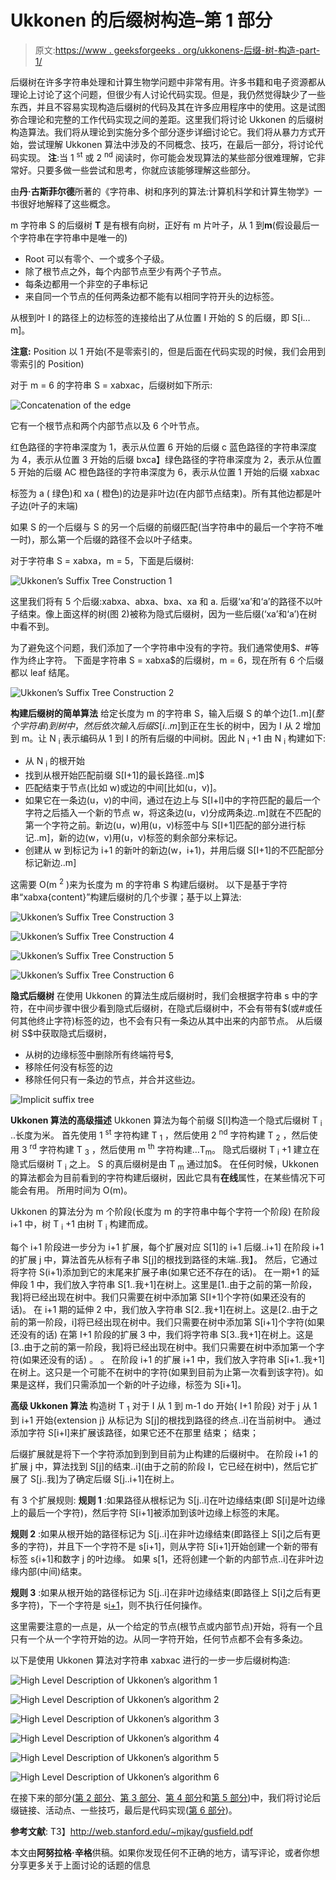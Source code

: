 # Ukkonen 的后缀树构造–第 1 部分

> 原文:[https://www . geeksforgeeks . org/ukkonens-后缀-树-构造-part-1/](https://www.geeksforgeeks.org/ukkonens-suffix-tree-construction-part-1/)

后缀树在许多字符串处理和计算生物学问题中非常有用。许多书籍和电子资源都从理论上讨论了这个问题，但很少有人讨论代码实现。但是，我仍然觉得缺少了一些东西，并且不容易实现构造后缀树的代码及其在许多应用程序中的使用。这是试图弥合理论和完整的工作代码实现之间的差距。这里我们将讨论 Ukkonen 的后缀树构造算法。我们将从理论到实施分多个部分逐步详细讨论它。我们将从暴力方式开始，尝试理解 Ukkonen 算法中涉及的不同概念、技巧，在最后一部分，将讨论代码实现。
**注**:当 1 <sup>st</sup> 或 2 <sup>nd</sup> 阅读时，你可能会发现算法的某些部分很难理解，它非常好。只要多做一些尝试和思考，你就应该能够理解这些部分。

由**丹·古斯菲尔德**所著的《字符串、树和序列的算法:计算机科学和计算生物学》一书很好地解释了这些概念。

m 字符串 S 的后缀树 **T** 是有根有向树，正好有 m 片叶子，从 1 到**m**(假设最后一个字符串在字符串中是唯一的)

*   Root 可以有零个、一个或多个子级。
*   除了根节点之外，每个内部节点至少有两个子节点。
*   每条边都用一个非空的子串标记
*   来自同一个节点的任何两条边都不能有以相同字符开头的边标签。

从根到叶 I 的路径上的边标签的连接给出了从位置 I 开始的 S 的后缀，即 S[i…m]。

**注意:** Position 以 1 开始(不是零索引的，但是后面在代码实现的时候，我们会用到零索引的 Position)

对于 m = 6 的字符串 S = xabxac，后缀树如下所示:

![Concatenation of the edge](img/12ddf878c40e1965d6752a1abb3cf73d.png)

它有一个根节点和两个内部节点以及 6 个叶节点。

红色路径的字符串深度为 1，表示从位置 6 开始的后缀 c
蓝色路径的字符串深度为 4，表示从位置 3 开始的后缀 bxca】绿色路径的字符串深度为 2，表示从位置 5 开始的后缀 AC
橙色路径的字符串深度为 6，表示从位置 1 开始的后缀 xabxac

标签为 a ( 绿色)和 xa ( 橙色)的边是非叶边(在内部节点结束)。所有其他边都是叶子边(叶子的末端)

如果 S 的一个后缀与 S 的另一个后缀的前缀匹配(当字符串中的最后一个字符不唯一时)，那么第一个后缀的路径不会以叶子结束。

对于字符串 S = xabxa，m = 5，下面是后缀树:

![Ukkonen’s Suffix Tree Construction 1](img/e5de5b1ef39816a35044393c5e78a5bb.png)

这里我们将有 5 个后缀:xabxa、abxa、bxa、xa 和 a.
后缀‘xa’和‘a’的路径不以叶子结束。像上面这样的树(图 2)被称为隐式后缀树，因为一些后缀(‘xa’和‘a’)在树中看不到。

为了避免这个问题，我们添加了一个字符串中没有的字符。我们通常使用$、#等作为终止字符。
下面是字符串 S = xabxa$的后缀树，m = 6，现在所有 6 个后缀都以 leaf 结尾。

![Ukkonen’s Suffix Tree Construction 2](img/84c8a17ff591820fad08ce1eb1e9d718.png)

**构建后缀树的简单算法**
给定长度为 m 的字符串 S，输入后缀 S 的单个边[1..m]$(整个字符串)到树中，然后依次输入后缀 S[i..m]$到正在生长的树中，因为 I 从 2 增加到 m。让 N <sub>i</sub> 表示编码从 1 到 I 的所有后缀的中间树。因此 N <sub>i</sub> +1 由 N <sub>i</sub> 构建如下:

*   从 N <sub>i</sub> 的根开始
*   找到从根开始匹配前缀 S[I+1]的最长路径..m]$
*   匹配结束于节点(比如 w)或边的中间[比如(u，v)]。
*   如果它在一条边(u，v)的中间，通过在边上与 S[I+l]中的字符匹配的最后一个字符之后插入一个新的节点 w，将这条边(u，v)分成两条边..m]就在不匹配的第一个字符之前。新边(u，w)用(u，v)标签中与 S[I+1]匹配的部分进行标记..m]，新的边(w，v)用(u，v)标签的剩余部分来标记。
*   创建从 w 到标记为 i+1 的新叶的新边(w，i+1)，并用后缀 S[I+1]的不匹配部分标记新边..m]

这需要 O(m <sup>2</sup> )来为长度为 m 的字符串 S 构建后缀树。
以下是基于字符串“xabxa{content}”构建后缀树的几个步骤；基于以上算法:

![Ukkonen’s Suffix Tree Construction 3](img/93ffefcb038cc250100f7b44c423c9e2.png)

![Ukkonen’s Suffix Tree Construction 4](img/6015a3d659c7391b3a05fb74b3a1eb8a.png)

![Ukkonen’s Suffix Tree Construction 5](img/1a8f1d1cf675c98e07e58dc66df5d2ed.png)

![Ukkonen’s Suffix Tree Construction 6](img/6f975706b7d09720bf51f7dce5df2376.png)

**隐式后缀树**
在使用 Ukkonen 的算法生成后缀树时，我们会根据字符串 s 中的字符，在中间步骤中很少看到隐式后缀树，在隐式后缀树中，不会有带有$(或#或任何其他终止字符)标签的边，也不会有只有一条边从其中出来的内部节点。
从后缀树 S$中获取隐式后缀树，

*   从树的边缘标签中删除所有终端符号$,
*   移除任何没有标签的边
*   移除任何只有一条边的节点，并合并这些边。

![Implicit suffix tree](img/c206c709f84aa1a1ffa93bd05336594d.png)

**Ukkonen 算法的高级描述**
Ukkonen 算法为每个前缀 S[l]构造一个隐式后缀树 T <sub>i</sub> ..长度为米。
首先使用 1 <sup>st</sup> 字符构建 T <sub>1</sub> ，然后使用 2 <sup>nd</sup> 字符构建 T <sub>2</sub> ，然后使用 3 <sup>rd</sup> 字符构建 T <sub>3</sub> ，然后使用 m <sup>th</sup> 字符构建…T<sub>m</sub>。
隐式后缀树 T <sub>i</sub> +1 建立在隐式后缀树 T <sub>i</sub> 之上。
S 的真后缀树是由 T <sub>m</sub> 通过加$。
在任何时候，Ukkonen 的算法都会为目前看到的字符构建后缀树，因此它具有**在线**属性，在某些情况下可能会有用。
所用时间为 O(m)。

Ukkonen 的算法分为 m 个阶段(长度为 m 的字符串中每个字符一个阶段)
在阶段 i+1 中，树 T <sub>i</sub> +1 由树 T <sub>i</sub> 构建而成。

每个 i+1 阶段进一步分为 i+1 扩展，每个扩展对应 S[1]的 i+1 后缀..i+1]
在阶段 i+1 的扩展 j 中，算法首先从标有子串 S[j]的根找到路径的末端..我】。
然后，它通过将字符 S(i+1)添加到它的末尾来扩展子串(如果它还不存在的话)。
在一期+1 的延伸段 1 中，我们放入字符串 S[1..我+1]在树上。这里是[1..由于之前的第一阶段，我]将已经出现在树中。我们只需要在树中添加第 S[I+1]个字符(如果还没有的话)。
在 i+1 期的延伸 2 中，我们放入字符串 S[2..我+1]在树上。这是[2..由于之前的第一阶段，i]将已经出现在树中。我们只需要在树中添加第 S[i+1]个字符(如果还没有的话)
在第 I+1 阶段的扩展 3 中，我们将字符串 S[3..我+1]在树上。这是[3..由于之前的第一阶段，我]将已经出现在树中。我们只需要在树中添加第一个字符(如果还没有的话)
。
。
在阶段 i+1 的扩展 i+1 中，我们放入字符串 S[i+1..我+1]在树上。这只是一个可能不在树中的字符(如果到目前为止第一次看到该字符)。如果是这样，我们只需添加一个新的叶子边缘，标签为 S[i+1]。

**高级 Ukkonen 算法**
构造树 T <sub>1</sub>
对于 I 从 1 到 m-1 do
开始{ I+1 阶段}
对于 j 从 1 到 i+1
开始{extension j}
从标记为 S[j]的根找到路径的终点..i]在当前树中。
通过添加字符 S[i+l]来扩展该路径，如果它还不在那里
结束；
结束；

后缀扩展就是将下一个字符添加到到到目前为止构建的后缀树中。
在阶段 i+1 的扩展 j 中，算法找到 S[j]的结束..i](由于之前的阶段 I，它已经在树中)，然后它扩展了 S[j..我]为了确定后缀 S[j..i+1]在树上。

有 3 个扩展规则:
**规则 1** :如果路径从根标记为 S[j..i]在叶边缘结束(即 S[i]是叶边缘上的最后一个字符)，然后字符 S[i+1]被添加到该叶边缘上标签的末尾。

**规则 2** :如果从根开始的路径标记为 S[j..i]在非叶边缘结束(即路径上 S[i]之后有更多的字符)，并且下一个字符不是 s[i+1]，则从字符 S[i+1]开始创建一个新的带有标签 s{i+1]和数字 j 的叶边缘。
如果 s[1，还将创建一个新的内部节点..i]在非叶边缘内部(中间)结束。

**规则 3** :如果从根开始的路径标记为 S[j..i]在非叶边缘结束(即路径上 S[i]之后有更多字符)，下一个字符是 s[i+1](已经在树中)，则不执行任何操作。

这里需要注意的一点是，从一个给定的节点(根节点或内部节点)开始，将有一个且只有一个从一个字符开始的边。从同一字符开始，任何节点都不会有多条边。

以下是使用 Ukkonen 算法对字符串 xabxac 进行的一步一步后缀树构造:

![High Level Description of Ukkonen’s algorithm 1](img/f2c5cee7f67a1422d561a83073803aa5.png)

![High Level Description of Ukkonen’s algorithm 2](img/3580a3474939f50accf118c3df885144.png)

![High Level Description of Ukkonen’s algorithm 3](img/f082d6c642ae946ea66f05135311d0ba.png)

![High Level Description of Ukkonen’s algorithm 4](img/184bd2907444b0cafffe6af3fe3bd921.png)

![High Level Description of Ukkonen’s algorithm 5](img/f80ae63ecfc8882d8ddcdfc8f5efff87.png)

![High Level Description of Ukkonen’s algorithm 6](img/0ab5aca7bac2e0de2535e0f4ff1c40e5.png)

在接下来的部分([第 2 部分](https://www.geeksforgeeks.org/ukkonens-suffix-tree-construction-part-2/)、[第 3 部分](https://www.geeksforgeeks.org/ukkonens-suffix-tree-construction-part-3/)、[第 4 部分](https://www.geeksforgeeks.org/ukkonens-suffix-tree-construction-part-4/)和[第 5 部分](https://www.geeksforgeeks.org/ukkonens-suffix-tree-construction-part-5/))中，我们将讨论后缀链接、活动点、一些技巧，最后是代码实现([第 6 部分](https://www.geeksforgeeks.org/ukkonens-suffix-tree-construction-part-6/))。

**参考文献**:
T3】http://web.stanford.edu/~mjkay/gusfield.pdf

本文由**阿努拉格·辛格**供稿。如果你发现任何不正确的地方，请写评论，或者你想分享更多关于上面讨论的话题的信息